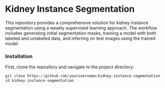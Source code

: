 # Kidney Instance Segmentation

This repository provides a comprehensive solution for kidney instance segmentation using a weakly supervised learning approach. The workflow includes generating initial segmentation masks, training a model with both labeled and unlabeled data, and inferring on test images using the trained model.

### Installation <a name="install"></a>
First, clone the repository and navigate to the project directory:
```python
git clone https://github.com/yourusername/kidney-instance-segmentation.git
cd kidney-instance-segmentation
```

